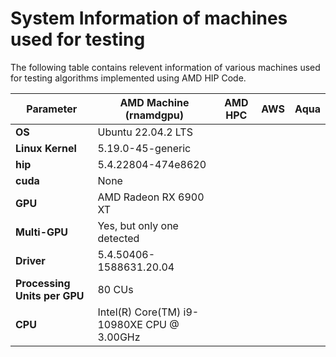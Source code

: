 # System Information of machines used for testing

The following table contains relevent information of various machines used for testing algorithms implemented using AMD HIP Code.

| Parameter | AMD Machine<br>(rnamdgpu) | AMD HPC |   AWS     |   Aqua    |
|-----------|-------------|---------|-----------|-----------|
|**OS**     |Ubuntu 22.04.2 LTS|         |           |           |
|**Linux Kernel**|5.19.0-45-generic|         |           |           |
|**hip**    |5.4.22804-474e8620|         |           |           |
|**cuda**   |None|           |           |           |
|**GPU**    |AMD Radeon RX 6900 XT|           |           |           |
|**Multi-GPU**|Yes, but only one detected|           |           |           |
|**Driver** |5.4.50406-1588631.20.04|           |           |           |
|**Processing Units per GPU**|80 CUs|           |           |           |
|**CPU**    |Intel(R) Core(TM) i9-10980XE CPU @ 3.00GHz|           |           |           |